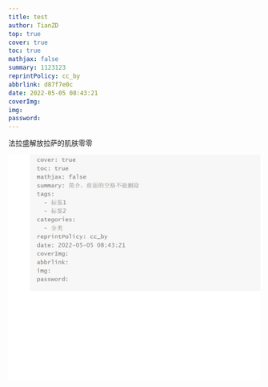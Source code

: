```yaml
---
title: test
author: TianZD
top: true
cover: true
toc: true
mathjax: false
summary: 1123123
reprintPolicy: cc_by
abbrlink: d87f7e0c
date: 2022-05-05 08:43:21
coverImg:
img:
password:
---
```






法拉盛解放拉萨的肌肤零零

![image-20220505084503440](./assets/test/image-20220505084503440.png)

